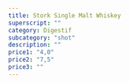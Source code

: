 ```yaml
---
title: Stork Single Malt Whiskey
superscript: ""
category: Digestif
subcategory: "shot"
description: ""
price1: "4,0"
price2: "7,5"
price3: ""
---
```

